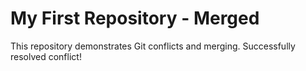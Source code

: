 # My First Repository - Merged
This repository demonstrates Git conflicts and merging.
Successfully resolved conflict!
